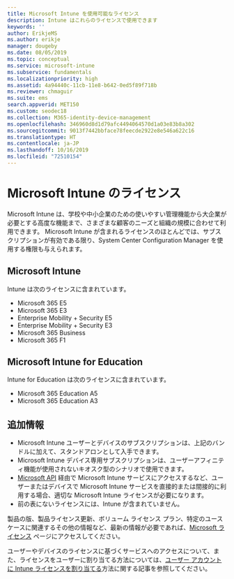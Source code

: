 ```yaml
---
title: Microsoft Intune を使用可能なライセンス
description: Intune はこれらのライセンスで使用できます
keywords: ''
author: ErikjeMS
ms.author: erikje
manager: dougeby
ms.date: 08/05/2019
ms.topic: conceptual
ms.service: microsoft-intune
ms.subservice: fundamentals
ms.localizationpriority: high
ms.assetid: 4a94440c-11cb-11e8-b642-0ed5f89f718b
ms.reviewer: chmaguir
ms.suite: ems
search.appverid: MET150
ms.custom: seodec18
ms.collection: M365-identity-device-management
ms.openlocfilehash: 346960d8d1d79afc4494064570d1a03e83b8a302
ms.sourcegitcommit: 9013f7442bbface78feecde2922e8e546a622c16
ms.translationtype: HT
ms.contentlocale: ja-JP
ms.lasthandoff: 10/16/2019
ms.locfileid: "72510154"
---
```

# <a name="microsoft-intune-licensing"></a>Microsoft Intune のライセンス
Microsoft Intune は、学校や中小企業のための使いやすい管理機能から大企業が必要とする高度な機能まで、さまざまな顧客のニーズと組織の規模に合わせて利用できます。 Microsoft Intune が含まれるライセンスのほとんどでは、サブスクリプションが有効である限り、System Center Configuration Manager を使用する権限も与えられます。 

## <a name="microsoft-intune"></a>Microsoft Intune
Intune は次のライセンスに含まれています。

- Microsoft 365 E5
- Microsoft 365 E3
- Enterprise Mobility + Security E5
- Enterprise Mobility + Security E3
- Microsoft 365 Business
- Microsoft 365 F1



## <a name="microsoft-intune-for-education"></a>Microsoft Intune for Education
Intune for Education は次のライセンスに含まれています。

- Microsoft 365 Education A5
- Microsoft 365 Education A3

## <a name="additional-information"></a>追加情報
- Microsoft Intune ユーザーとデバイスのサブスクリプションは、上記のバンドルに加えて、スタンドアロンとして入手できます。
- Microsoft Intune デバイス専用サブスクリプションは、ユーザーアフィニティ機能が使用されないキオスク型のシナリオで使用できます。
- [Microsoft API](https://docs.microsoft.com/legal/microsoft-apis/terms-of-use) 経由で Microsoft Intune サービスにアクセスするなど、ユーザーまたはデバイスで Microsoft Intune サービスを直接的または間接的に利用する場合、適切な Microsoft Intune ライセンスが必要になります。
- 前の表にないライセンスには、Intune が含まれていません。

製品の版、製品ライセンス更新、ボリューム ライセンス プラン、特定のユース ケースに関連するその他の情報など、最新の情報が必要であれば、[Microsoft ライセンス](https://www.microsoft.com/licensing/default) ページにアクセスしてください。  

ユーザーやデバイスのライセンスに基づくサービスへのアクセスについて、また、ライセンスをユーザーに割り当てる方法については、[ユーザー アカウントに Intune ライセンスを割り当てる](licenses-assign.md)方法に関する記事を参照してください。
